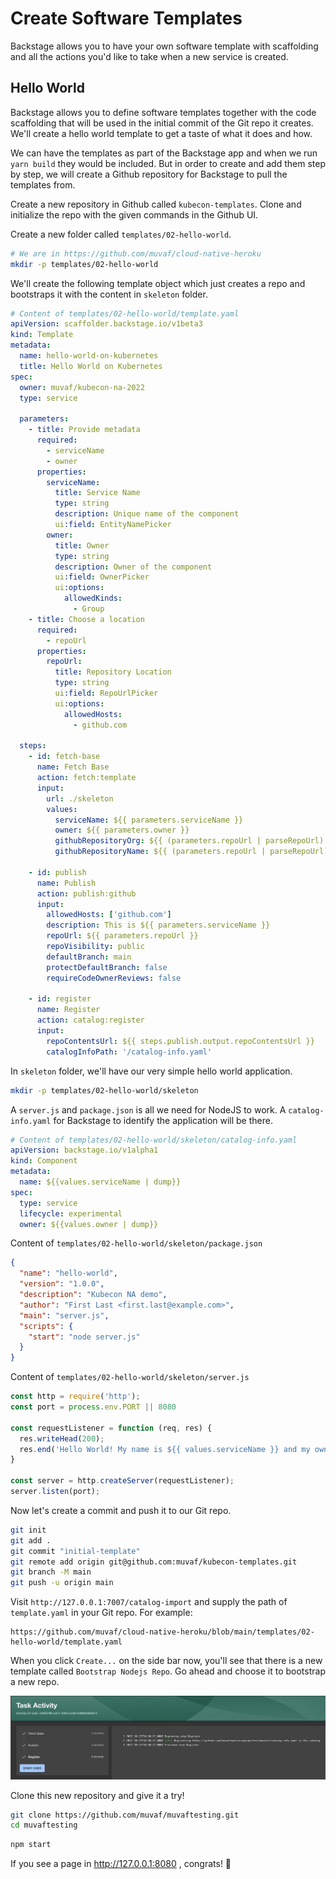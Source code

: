 # Create Software Templates

Backstage allows you to have your own software template with scaffolding and all
the actions you'd like to take when a new service is created.

## Hello World

Backstage allows you to define software templates together with the code
scaffolding that will be used in the initial commit of the Git repo it creates.
We'll create a hello world template to get a taste of what it does and how.

We can have the templates as part of the Backstage app and when we run `yarn
build` they would be included. But in order to create and add them step by step,
we will create a Github repository for Backstage to pull the templates from.

Create a new repository in Github called `kubecon-templates`. Clone and
initialize the repo with the given commands in the Github UI.


Create a new folder called `templates/02-hello-world`.
```bash
# We are in https://github.com/muvaf/cloud-native-heroku
mkdir -p templates/02-hello-world
```

We'll create the following template object which just creates a repo and
bootstraps it with the content in `skeleton` folder.
```yaml
# Content of templates/02-hello-world/template.yaml
apiVersion: scaffolder.backstage.io/v1beta3
kind: Template
metadata:
  name: hello-world-on-kubernetes
  title: Hello World on Kubernetes
spec:
  owner: muvaf/kubecon-na-2022
  type: service

  parameters:
    - title: Provide metadata
      required:
        - serviceName
        - owner
      properties:
        serviceName:
          title: Service Name
          type: string
          description: Unique name of the component
          ui:field: EntityNamePicker
        owner:
          title: Owner
          type: string
          description: Owner of the component
          ui:field: OwnerPicker
          ui:options:
            allowedKinds:
              - Group
    - title: Choose a location
      required:
        - repoUrl
      properties:
        repoUrl:
          title: Repository Location
          type: string
          ui:field: RepoUrlPicker
          ui:options:
            allowedHosts:
              - github.com

  steps:
    - id: fetch-base
      name: Fetch Base
      action: fetch:template
      input:
        url: ./skeleton
        values:
          serviceName: ${{ parameters.serviceName }}
          owner: ${{ parameters.owner }}
          githubRepositoryOrg: ${{ (parameters.repoUrl | parseRepoUrl).owner }}
          githubRepositoryName: ${{ (parameters.repoUrl | parseRepoUrl).repo }}

    - id: publish
      name: Publish
      action: publish:github
      input:
        allowedHosts: ['github.com']
        description: This is ${{ parameters.serviceName }}
        repoUrl: ${{ parameters.repoUrl }}
        repoVisibility: public
        defaultBranch: main
        protectDefaultBranch: false
        requireCodeOwnerReviews: false

    - id: register
      name: Register
      action: catalog:register
      input:
        repoContentsUrl: ${{ steps.publish.output.repoContentsUrl }}
        catalogInfoPath: '/catalog-info.yaml'
```

In `skeleton` folder, we'll have our very simple hello world application.
```bash
mkdir -p templates/02-hello-world/skeleton
```

A `server.js` and `package.json` is all we need for NodeJS to work. A 
`catalog-info.yaml` for Backstage to identify the application will be there.
```yaml
# Content of templates/02-hello-world/skeleton/catalog-info.yaml
apiVersion: backstage.io/v1alpha1
kind: Component
metadata:
  name: ${{values.serviceName | dump}}
spec:
  type: service
  lifecycle: experimental
  owner: ${{values.owner | dump}}
```
Content of `templates/02-hello-world/skeleton/package.json`
```json
{
  "name": "hello-world",
  "version": "1.0.0",
  "description": "Kubecon NA demo",
  "author": "First Last <first.last@example.com>",
  "main": "server.js",
  "scripts": {
    "start": "node server.js"
  }
}
```
Content of `templates/02-hello-world/skeleton/server.js`
```javascript
const http = require('http');
const port = process.env.PORT || 8080

const requestListener = function (req, res) {
  res.writeHead(200);
  res.end('Hello World! My name is ${{ values.serviceName }} and my owner is ${{ values.owner }}');
}

const server = http.createServer(requestListener);
server.listen(port);
```

Now let's create a commit and push it to our Git repo.

```bash
git init
git add .
git commit "initial-template"
git remote add origin git@github.com:muvaf/kubecon-templates.git
git branch -M main
git push -u origin main
```

Visit `http://127.0.0.1:7007/catalog-import` and supply the path of
`template.yaml` in your Git repo. For example:
```
https://github.com/muvaf/cloud-native-heroku/blob/main/templates/02-hello-world/template.yaml
```

When you click `Create...` on the side bar now, you'll see that there is a new
template called `Bootstrap Nodejs Repo`. Go ahead and choose it to bootstrap a
new repo.

![Hello world template for Backstage](assets/only-github-instance-created.png)

Clone this new repository and give it a try!
```bash
git clone https://github.com/muvaf/muvaftesting.git
cd muvaftesting
```
```bash
npm start
```

If you see a page in http://127.0.0.1:8080 , congrats! 🎉
